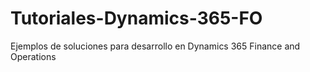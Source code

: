 # Tutoriales-Dynamics-365-FO
Ejemplos de soluciones para desarrollo en Dynamics 365 Finance and Operations
